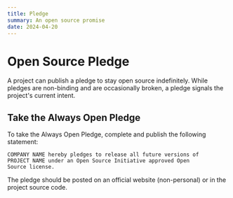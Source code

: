 ```yaml
---
title: Pledge
summary: An open source promise
date: 2024-04-20
---
```

# Open Source Pledge

A project can publish a pledge to stay open source indefinitely.
While pledges are non-binding and are occasionally broken, a pledge signals the project's current intent.


## Take the Always Open Pledge

To take the Always Open Pledge, complete and publish the following statement:

```
COMPANY NAME hereby pledges to release all future versions of
PROJECT NAME under an Open Source Initiative approved Open
Source license.
```

The pledge should be posted on an official website (non-personal) or in the project source code.

